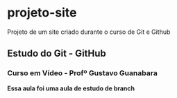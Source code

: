 # projeto-site
 Projeto de um site criado durante o curso de Git e Github


## Estudo do Git - GitHub 

### Curso em Vídeo - Profº Gustavo Guanabara

**Essa aula foi uma aula de estudo de branch**